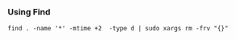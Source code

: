 ### Using Find ###
```console
find . -name '*' -mtime +2  -type d | sudo xargs rm -frv "{}"
````



